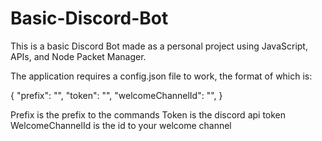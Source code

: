 # Basic-Discord-Bot
This is a basic Discord Bot made as a personal project using JavaScript, APIs, and Node Packet Manager.

The application requires a config.json file to work, the format of which is: 

{
	"prefix": "",
	"token": "",
	"welcomeChannelId": "",
}

Prefix is the prefix to the commands
Token is the discord api token
WelcomeChannelId is the id to your welcome channel
